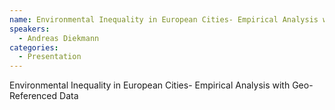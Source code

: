 ```yaml
--- 
name: Environmental Inequality in European Cities- Empirical Analysis with Geo-Referenced Data 
speakers: 
  - Andreas Diekmann
categories:
  - Presentation
---
```


Environmental Inequality in European Cities- Empirical Analysis with Geo-Referenced Data